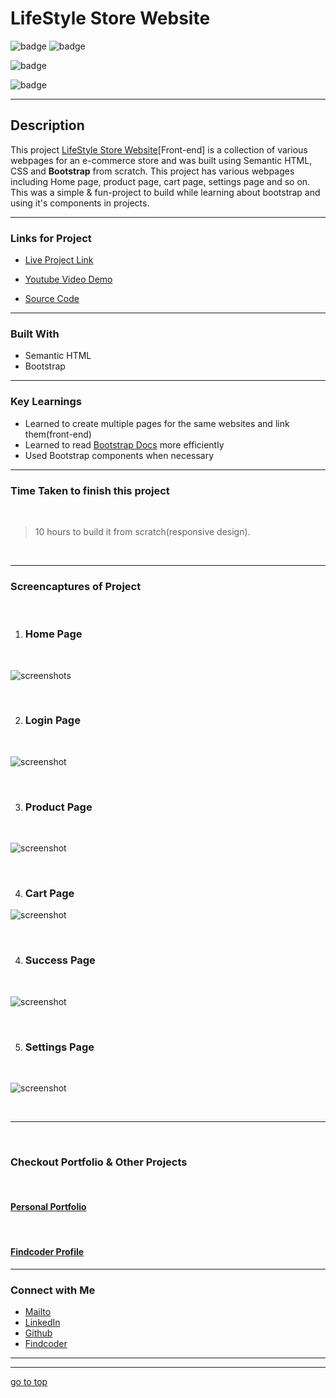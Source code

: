 # LifeStyle Store Website


![badge](https://img.shields.io/badge/HTML%20-Bootstrap-green)
![badge](https://img.shields.io/badge/LifeStyle%20-Store%20Website-orange)


![badge](https://img.shields.io/badge/multiple--page--website-%20Bootstrap-lightblue)

![badge](https://img.shields.io/badge/Shubham%20Singh%20-grey)

***
## Description

This project [LifeStyle Store Website]()[Front-end] is a collection of various webpages for an e-commerce store and was built using Semantic HTML, CSS and **Bootstrap** from scratch. This project has various webpages including Home page, product page, cart page, settings page and so on.  This was a simple & fun-project to build while learning about bootstrap and using it's components in projects.

***

### Links for Project

* <a href="https://lifestyle-bootstrap.netlify.app/" target="_blank">Live Project Link</a>

* [Youtube Video Demo]()

* [Source Code](https://github.com/ShubhamSingh03/LifeStyle-Store-Website)

***
### Built With 

* Semantic HTML
* Bootstrap

***

### Key Learnings

* Learned to create multiple pages for the same websites and link them(front-end)
* Learned to read [Bootstrap Docs](https://getbootstrap.com/docs/4.1/getting-started/introduction/) more efficiently
* Used Bootstrap components when necessary

***

### Time Taken to finish this project
<br>

>10 hours to build it from scratch(responsive design).

<br>

***

### Screencaptures of Project

<br>

  1. ### Home Page

  <br>

  ![screenshots](./captures/homepage.png)

  <br>

  2. ### Login Page

<br>

![screenshot](./captures/login.png)

<br>

  3. ### Product Page 

  <br>

  ![screenshot](./captures/productpage.png)

  <br>

  4. ### Cart Page

  ![screenshot](./captures/cartpage.png)

  <br>

  4. ### Success Page
 
  <br>

  ![screenshot](./captures/successpage.png)

  <br>
   
   5. ### Settings Page

   <br>

  ![screenshot](./captures/settingspage.png)

  <br>

***
<br>

### Checkout Portfolio & Other Projects
<br>

#### [Personal Portfolio]()

<br>

#### [Findcoder Profile]()
***

### Connect with Me
* [Mailto](mailto:shubhambhoj3@gmail.com)
* [LinkedIn](https://www.linkedin.com/in/shubham-singh-b122b7171/)
* [Github](https://github.com/ShubhamSingh03)
* [Findcoder]()
***
***
[go to top](#lifestyle-store-website)